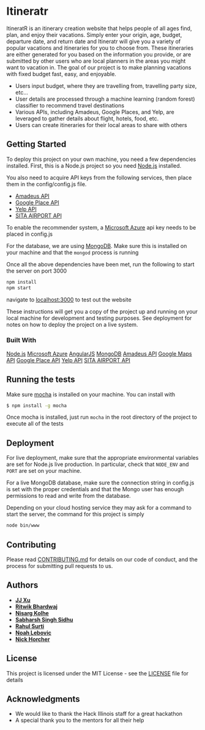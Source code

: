 # Itineratr

ItineratR is an itinerary creation website that helps people of all ages find, plan, and enjoy their vacations. Simply enter your origin, age, budget, departure date, and return date and Itineratr will give you a variety of popular vacations and itineraries for you to choose from. These itineraries are either generated for you based on the information you provide, or are submitted by other users who are local planners in the areas you might want to vacation in. The goal of our project is to make planning vacations with fixed budget fast, easy, and enjoyable.
 - Users input budget, where they are travelling from, travelling party size, etc...
 - User details are processed through a machine learning (random forest) classifier to recommend travel destinations
 - Various APIs, including Amadeus, Google Places, and Yelp, are leveraged to gather details about flight, hotels, food, etc.
 - Users can create itineraries for their local areas to share with others

## Getting Started

To deploy this project on your own machine, you need a few dependencies installed. First, this is a Node.js project so you need [Node.js](https://nodejs.org/en/) installed.

You also need to acquire API keys from the following services, then place them in the config/config.js file.
 - [Amadeus API](https://sandbox.amadeus.com/api-catalog)
 - [Google Place API](https://developers.google.com/places/ios-api/start)
 - [Yelp API](https://www.yelp.com/developers/documentation/v2/overview)
 - [SITA AIRPORT API](https://www.developer.aero/Airport-API/API-Overview)

To enable the recommender system, a [Microsoft Azure](https://azure.microsoft.com/en-us/downloads/) api key needs to be placed in config.js

For the database, we are using [MongoDB](https://docs.mongodb.com/manual/installation/). Make sure this is installed on your machine and that the `mongod` process is running

Once all the above dependencies have been met, run the following to start the server on port 3000

```sh
npm install
npm start
```

navigate to [localhost:3000](localhost:3000) to test out the website

These instructions will get you a copy of the project up and running on your local machine for development and testing purposes. See deployment for notes on how to deploy the project on a live system.

### Built With

[Node.js](https://nodejs.org/en/)
[Microsoft Azure](https://azure.microsoft.com/en-us/downloads/)
[AngularJS](https://docs.angularjs.org/misc/started)
[MongoDB](https://docs.mongodb.com/manual/installation/)
[Amadeus API](https://sandbox.amadeus.com/api-catalog)
[Google Maps API](https://developers.google.com/api-client-library/python/start/installation)
[Google Place API](https://developers.google.com/places/ios-api/start)
[Yelp API](https://www.yelp.com/developers/documentation/v2/overview)
[SITA AIRPORT API](https://www.developer.aero/Airport-API/API-Overview)

## Running the tests
Make sure [mocha](https://mochajs.org/) is installed on your machine. You can install with
```sh
$ npm install -g mocha
```

Once mocha is installed, just run `mocha` in the root directory of the project to execute all of the tests

## Deployment

For live deployment, make sure that the appropriate environmental variables are set for Node.js live production. In particular, check that `NODE_ENV` and `PORT` are set on your machine.

For a live MongoDB database, make sure the connection string in config.js is set with the proper credentials and that the Mongo user has enough permissions to read and write from the database.

Depending on your cloud hosting service they may ask for a command to start the server, the command for this project is simply

```sh
node bin/www
```

## Contributing

Please read [CONTRIBUTING.md](https://github.com/ritwik098/HackIllinois2017/blob/master/CONTRIBUTING.md) for details on our code of conduct, and the process for submitting pull requests to us.

## Authors

* **[JJ Xu](https://github.com/jc3m)**
* **[Ritwik Bhardwaj](https://github.com/ritwik098)**
* **[Nisarg Kolhe](https://github.com/nisargkolhe)**
* **[Sabharsh Singh Sidhu](https://github.com/sabharsh)**
* **[Rahul Surti](https://github.com/rahulsurti97)**
* **[Noah Lebovic](https://github.com/xvobl)**
* **[Nick Horcher](https://github.com/nhorcher)**

## License

This project is licensed under the MIT License - see the [LICENSE](LICENSE) file for details

## Acknowledgments

* We would like to thank the Hack Illinois staff for a great hackathon
* A special thank you to the mentors for all their help
